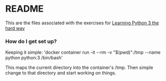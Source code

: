 # README #

This are the files associated with the exercises for [Learning Python 3 the hard way](https://localhost)

### How do I get set up? ###

Keeping it simple:  'docker container run -it --rm -v "$(pwd)":/tmp --name python python:3 /bin/bash'

This maps the current directory into the container's /tmp.  Then simple change to that directory and start working on things.
